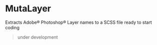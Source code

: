 # MutaLayer
Extracts Adobe® Photoshop® Layer names to a SCSS file ready to start coding

> under development
